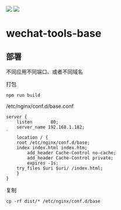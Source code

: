 ![](https://github.com/dounine/wechat-tools-base/workflows/Node.js%20CI/badge.svg) ![](https://img.shields.io/github/license/dounine/wechat-tools-base)

# wechat-tools-base

##  部署
不同应用不同端口、或者不同域名

打包
```
npm run build

```
/etc/nginx/conf.d/base.conf
```
server {
    listen       80;
    server_name 192.168.1.182;
`
    location / {
	root /etc/nginx/conf.d/base;
	index index.html index.htm;
        add_header Cache-Control no-cache;
        add_header Cache-Control private;
        expires -1s;
	try_files $uri $uri/ /index.html;
    }
}
```
复制
```
cp -rf dist/* /etc/nginx/conf.d/base 
```
